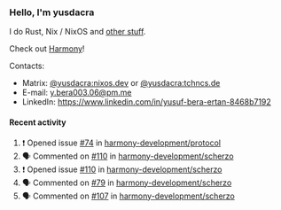 ### Hello, I'm yusdacra

I do Rust, Nix / NixOS and [other stuff](https://yusdacra.gitlab.io/about).

Check out [Harmony](https://github.com/harmony-development)!

Contacts:
- Matrix: [@yusdacra:nixos.dev](https://matrix.to/#/@yusdacra:nixos.dev) or [@yusdacra:tchncs.de](https://matrix.to/#/@yusdacra:tchncs.de)
- E-mail: y.bera003.06@pm.me
- LinkedIn: https://www.linkedin.com/in/yusuf-bera-ertan-8468b7192

#### Recent activity

<!--START_SECTION:activity-->
1. ❗️ Opened issue [#74](https://github.com/harmony-development/protocol/issues/74) in [harmony-development/protocol](https://github.com/harmony-development/protocol)
2. 🗣 Commented on [#110](https://github.com/harmony-development/scherzo/issues/110) in [harmony-development/scherzo](https://github.com/harmony-development/scherzo)
3. ❗️ Opened issue [#110](https://github.com/harmony-development/scherzo/issues/110) in [harmony-development/scherzo](https://github.com/harmony-development/scherzo)
4. 🗣 Commented on [#79](https://github.com/harmony-development/scherzo/issues/79) in [harmony-development/scherzo](https://github.com/harmony-development/scherzo)
5. 🗣 Commented on [#107](https://github.com/harmony-development/scherzo/issues/107) in [harmony-development/scherzo](https://github.com/harmony-development/scherzo)
<!--END_SECTION:activity-->
